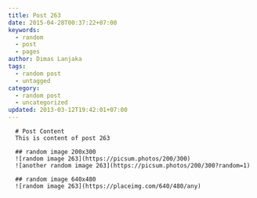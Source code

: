 ```yaml
---
title: Post 263
date: 2015-04-28T00:37:22+07:00
keywords:
  - random
  - post
  - pages
author: Dimas Lanjaka
tags:
  - random post
  - untagged
category:
  - random post
  - uncategorized
updated: 2013-03-12T19:42:01+07:00
---
```


      # Post Content
      This is content of post 263

      ## random image 200x300
      ![random image 263](https://picsum.photos/200/300)
      ![another random image 263](https://picsum.photos/200/300?random=1)

      ## random image 640x480
      ![random image 263](https://placeimg.com/640/480/any)
      